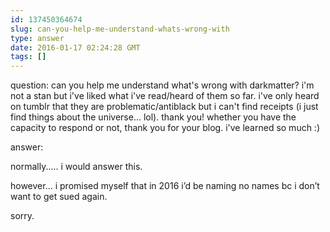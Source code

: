 ```yaml
---
id: 137450364674
slug: can-you-help-me-understand-whats-wrong-with
type: answer
date: 2016-01-17 02:24:28 GMT
tags: []
---
```

question: can you help me understand what's wrong with darkmatter? i'm not a stan but i've liked what i've read/heard of them so far. i've only heard on tumblr that they are problematic/antiblack but i can't find receipts (i just find things about the universe... lol). thank you! whether you have the capacity to respond or not, thank you for your blog. i've learned so much :)

answer: <p>normally..... i would answer this.&nbsp;</p><p>however... i promised myself that in 2016 i’d be naming no names bc i don’t want to get sued again.<br></p><p>sorry.&nbsp;</p>